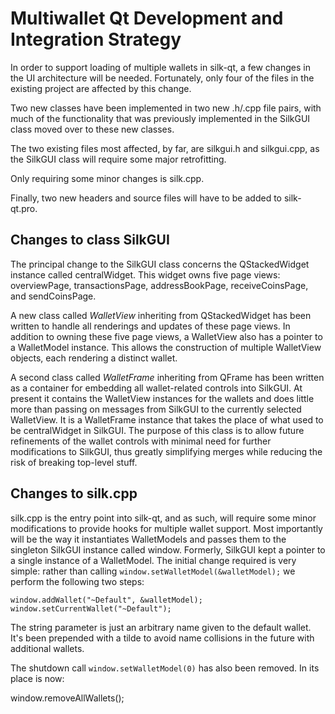 Multiwallet Qt Development and Integration Strategy
===================================================

In order to support loading of multiple wallets in silk-qt, a few changes in the UI architecture will be needed.
Fortunately, only four of the files in the existing project are affected by this change.

Two new classes have been implemented in two new .h/.cpp file pairs, with much of the functionality that was previously
implemented in the SilkGUI class moved over to these new classes.

The two existing files most affected, by far, are silkgui.h and silkgui.cpp, as the SilkGUI class will require
some major retrofitting.

Only requiring some minor changes is silk.cpp.

Finally, two new headers and source files will have to be added to silk-qt.pro.

Changes to class SilkGUI
---------------------------
The principal change to the SilkGUI class concerns the QStackedWidget instance called centralWidget.
This widget owns five page views: overviewPage, transactionsPage, addressBookPage, receiveCoinsPage, and sendCoinsPage.

A new class called *WalletView* inheriting from QStackedWidget has been written to handle all renderings and updates of
these page views. In addition to owning these five page views, a WalletView also has a pointer to a WalletModel instance.
This allows the construction of multiple WalletView objects, each rendering a distinct wallet.

A second class called *WalletFrame* inheriting from QFrame has been written as a container for embedding all wallet-related
controls into SilkGUI. At present it contains the WalletView instances for the wallets and does little more than passing on messages
from SilkGUI to the currently selected WalletView. It is a WalletFrame instance
that takes the place of what used to be centralWidget in SilkGUI. The purpose of this class is to allow future
refinements of the wallet controls with minimal need for further modifications to SilkGUI, thus greatly simplifying
merges while reducing the risk of breaking top-level stuff.

Changes to silk.cpp
----------------------
silk.cpp is the entry point into silk-qt, and as such, will require some minor modifications to provide hooks for
multiple wallet support. Most importantly will be the way it instantiates WalletModels and passes them to the
singleton SilkGUI instance called window. Formerly, SilkGUI kept a pointer to a single instance of a WalletModel.
The initial change required is very simple: rather than calling `window.setWalletModel(&walletModel);` we perform the
following two steps:

	window.addWallet("~Default", &walletModel);
	window.setCurrentWallet("~Default");

The string parameter is just an arbitrary name given to the default wallet. It's been prepended with a tilde to avoid name collisions in the future with additional wallets.

The shutdown call `window.setWalletModel(0)` has also been removed. In its place is now:

window.removeAllWallets();
